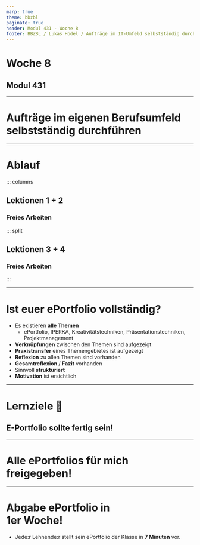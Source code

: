 ```yaml
---
marp: true
theme: bbzbl
paginate: true
header: Modul 431 - Woche 8
footer: BBZBL / Lukas Hodel / Aufträge im IT-Umfeld selbstständig durchführen
---
```


<!-- _class: big center -->

# Woche 8
## Modul 431 

---

<!-- _class: big -->

# **Aufträge** im eigenen Berufsumfeld **selbstständig durchführen**

---

# Ablauf

::: columns

## Lektionen **1 + 2**

### Freies Arbeiten

::: split

## Lektionen **3 + 4**

### Freies Arbeiten

:::

---

# Ist euer ePortfolio vollständig?

- Es existieren **alle Themen**
  - ePortfolio, IPERKA, Kreativitätstechniken, Präsentationstechniken, Projektmanagement
- **Verknüpfungen** zwischen den Themen sind aufgezeigt
- **Praxistransfer** eines Themengebietes ist aufgezeigt
- **Reflexion** zu allen Themen sind vorhanden
- **Gesamtreflexion** / **Fazit** vorhanden
- Sinnvoll **strukturiert**
- **Motivation** ist ersichtlich

---

<!-- _class: big -->

# Lernziele :dart:

## **E-Portfolio sollte fertig sein!**

---

<!-- _class: big center -->

# Alle ePortfolios für mich freigegeben!

---

<!-- _class: big -->

# **Abgabe** ePortfolio in <br> **1er Woche!**

- Jede:r Lehnende:r stellt sein ePortfolio der Klasse in **7 Minuten** vor.

